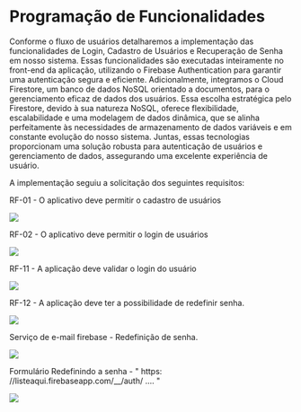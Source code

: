 # Programação de Funcionalidades

Conforme o fluxo de usuários detalharemos a implementação das  funcionalidades de Login, Cadastro de Usuários e Recuperação de Senha em nosso sistema. Essas funcionalidades são executadas inteiramente no front-end da aplicação, utilizando o Firebase Authentication para garantir uma autenticação segura e eficiente. Adicionalmente, integramos o Cloud Firestore, um banco de dados NoSQL orientado a documentos, para o gerenciamento eficaz de dados dos usuários. Essa escolha estratégica pelo Firestore, devido à sua natureza NoSQL, oferece flexibilidade, escalabilidade e uma modelagem de dados dinâmica, que se alinha perfeitamente às necessidades de armazenamento de dados variáveis e em constante evolução do nosso sistema. Juntas, essas tecnologias proporcionam uma solução robusta para autenticação de usuários e gerenciamento de dados, assegurando uma excelente experiência de usuário.

A implementação seguiu a solicitação dos seguintes requisitos:

RF-01 - O aplicativo deve permitir o cadastro de usuários

<img src="https://github.com/ICEI-PUC-Minas-PMV-ADS/pmv-ads-2023-2-e4-proj-infra-t1-pmv-ads-2023-2-e4-g1-ListeAqui/assets/86859418/00a925a6-cfab-472c-96ba-7450f545218c"></img>

RF-02 - O aplicativo deve permitir o login de usuários

<img src="https://github.com/ICEI-PUC-Minas-PMV-ADS/pmv-ads-2023-2-e4-proj-infra-t1-pmv-ads-2023-2-e4-g1-ListeAqui/assets/86859418/4f11d7fb-d6d9-4a6f-bb83-4af79154d519"></img>

RF-11 - A aplicação deve validar o login do usuário

<img src="https://github.com/ICEI-PUC-Minas-PMV-ADS/pmv-ads-2023-2-e4-proj-infra-t1-pmv-ads-2023-2-e4-g1-ListeAqui/assets/86859418/ac8b0d1b-fd90-417c-a22e-a0d43b5a853a"></img>

RF-12 - A aplicação deve ter a possibilidade de redefinir senha.

<img src="https://github.com/ICEI-PUC-Minas-PMV-ADS/pmv-ads-2023-2-e4-proj-infra-t1-pmv-ads-2023-2-e4-g1-ListeAqui/assets/86859418/a7bf01a4-fbd7-4065-a11e-6f2ee0972804"></img>

Serviço de e-mail firebase - Redefinição de senha.

<img src="https://github.com/ICEI-PUC-Minas-PMV-ADS/pmv-ads-2023-2-e4-proj-infra-t1-pmv-ads-2023-2-e4-g1-ListeAqui/assets/86859418/711714ff-4e6b-481b-b5ea-bc858f4f6f19"></img>

Formulário Redefinindo a senha - " https: //listeaqui.firebaseapp.com/__/auth/ .... "

<img src="https://github.com/ICEI-PUC-Minas-PMV-ADS/pmv-ads-2023-2-e4-proj-infra-t1-pmv-ads-2023-2-e4-g1-ListeAqui/assets/86859418/18d44e39-3a56-42fe-875b-563cf33a689d"></img>
